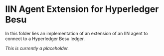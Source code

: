 <!--
 Copyright IBM Corp. All Rights Reserved.

 SPDX-License-Identifier: CC-BY-4.0
 -->
# IIN Agent Extension for Hyperledger Besu 

In this folder lies an implementation of an extension of an IIN agent to connect to a Hyperledger Besu ledger.

_This is currently a placeholder._

